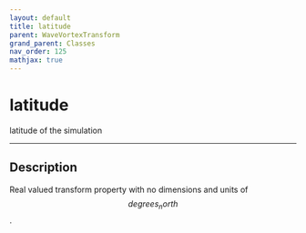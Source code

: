 ```yaml
---
layout: default
title: latitude
parent: WaveVortexTransform
grand_parent: Classes
nav_order: 125
mathjax: true
---
```


#  latitude

latitude of the simulation


---

## Description
Real valued transform property with no dimensions and units of $$degrees_north$$.

